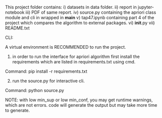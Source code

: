 This project folder contains:
i) datasets in data folder.
ii) report in jupyter-notebook
iii) PDF of same report.
iv) source.py containing the apriori class module and cli in wrapped in **main**
v) tap47.ipynb containing part 4 of the project which compares the algorithm to external packages.
vi) **init**.py
vii) README.txt

CLI:

A virtual environment is RECOMMENDED to run the project.

1. in order to run the interface for apriori algorithm first install the requirements which are listed in requirements.txt using cmd.

Command: pip install -r requirements.txt

2. run the source.py for interactive cli.

Command: python source.py

NOTE: with low min_sup or low min_conf, you may get runtime warnings, which are not errors. code will generate the output but may take more time to generate.
